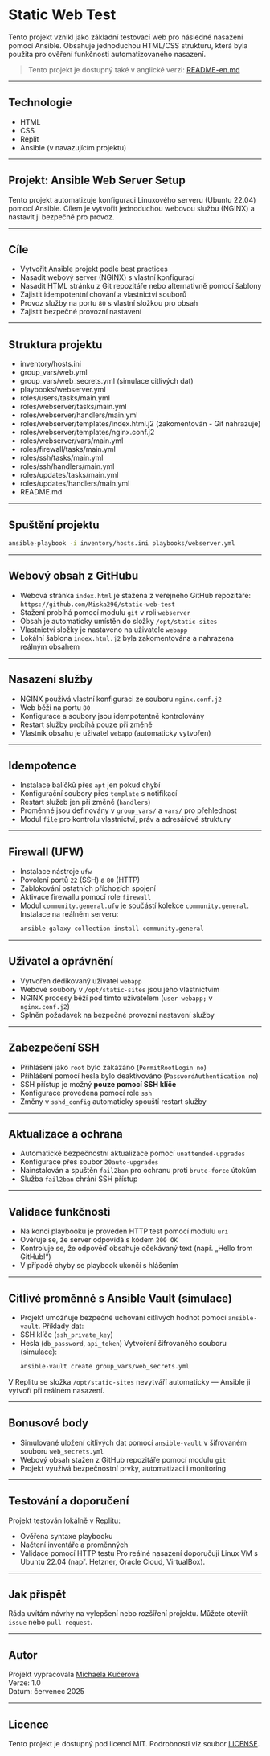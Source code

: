 # Static Web Test
Tento projekt vznikl jako základní testovací web pro následné nasazení pomocí Ansible. Obsahuje jednoduchou HTML/CSS strukturu, která byla použita pro ověření funkčnosti automatizovaného nasazení.
> Tento projekt je dostupný také v anglické verzi: [README-en.md](README-en.md)

---
## Technologie
- HTML
- CSS
- Replit
- Ansible (v navazujícím projektu)

---
## Projekt: Ansible Web Server Setup
Tento projekt automatizuje konfiguraci Linuxového serveru (Ubuntu 22.04) pomocí Ansible. Cílem je vytvořit jednoduchou webovou službu (NGINX) a nastavit ji bezpečně pro provoz.

---
## Cíle
- Vytvořit Ansible projekt podle best practices
- Nasadit webový server (NGINX) s vlastní konfigurací
- Nasadit HTML stránku z Git repozitáře nebo alternativně pomocí šablony
- Zajistit idempotentní chování a vlastnictví souborů
- Provoz služby na portu `80` s vlastní složkou pro obsah
- Zajistit bezpečné provozní nastavení

---
## Struktura projektu
- inventory/hosts.ini 
- group_vars/web.yml
- group_vars/web_secrets.yml (simulace citlivých dat)
- playbooks/webserver.yml
- roles/users/tasks/main.yml
- roles/webserver/tasks/main.yml
- roles/webserver/handlers/main.yml
- roles/webserver/templates/index.html.j2 (zakomentován - Git nahrazuje)
- roles/webserver/templates/nginx.conf.j2
- roles/webserver/vars/main.yml
- roles/firewall/tasks/main.yml
- roles/ssh/tasks/main.yml
- roles/ssh/handlers/main.yml
- roles/updates/tasks/main.yml
- roles/updates/handlers/main.yml
- README.md

---
## Spuštění projektu
```bash
ansible-playbook -i inventory/hosts.ini playbooks/webserver.yml
```

---
## Webový obsah z GitHubu
- Webová stránka `index.html` je stažena z veřejného GitHub repozitáře: `https://github.com/Miska296/static-web-test`
- Stažení probíhá pomocí modulu `git` v roli `webserver`
- Obsah je automaticky umístěn do složky `/opt/static-sites`
- Vlastnictví složky je nastaveno na uživatele `webapp`
- Lokální šablona `index.html.j2` byla zakomentována a nahrazena reálným obsahem

---
## Nasazení služby
- NGINX používá vlastní konfiguraci ze souboru `nginx.conf.j2`
- Web běží na portu `80`
- Konfigurace a soubory jsou idempotentně kontrolovány
- Restart služby probíhá pouze při změně
- Vlastník obsahu je uživatel `webapp` (automaticky vytvořen)

---
## Idempotence
- Instalace balíčků přes `apt` jen pokud chybí
- Konfigurační soubory přes `template` s notifikací
- Restart služeb jen při změně (`handlers`)
- Proměnné jsou definovány v `group_vars/` a `vars/` pro přehlednost
- Modul `file` pro kontrolu vlastnictví, práv a adresářové struktury

---
## Firewall (UFW)
- Instalace nástroje `ufw`
- Povolení portů `22` (SSH) a `80` (HTTP)
- Zablokování ostatních příchozích spojení
- Aktivace firewallu pomocí role `firewall`
- Modul `community.general.ufw` je součástí kolekce `community.general`. Instalace na reálném serveru:
  ```bash
  ansible-galaxy collection install community.general
  ```

---
## Uživatel a oprávnění
- Vytvořen dedikovaný uživatel `webapp`
- Webové soubory v `/opt/static-sites` jsou jeho vlastnictvím
- NGINX procesy běží pod tímto uživatelem (`user webapp;` v `nginx.conf.j2`)
- Splněn požadavek na bezpečné provozní nastavení služby

---
## Zabezpečení SSH
- Přihlášení jako `root` bylo zakázáno (`PermitRootLogin no`)
- Přihlášení pomocí hesla bylo deaktivováno (`PasswordAuthentication no`)
- SSH přístup je možný **pouze pomocí SSH klíče**
- Konfigurace provedena pomocí role `ssh`
- Změny v `sshd_config` automaticky spouští restart služby

---
## Aktualizace a ochrana
- Automatické bezpečnostní aktualizace pomocí `unattended-upgrades`
- Konfigurace přes soubor `20auto-upgrades`
- Nainstalován a spuštěn `fail2ban` pro ochranu proti `brute-force` útokům
- Služba `fail2ban` chrání SSH přístup

---
## Validace funkčnosti
- Na konci playbooku je proveden HTTP test pomocí modulu `uri`
- Ověřuje se, že server odpovídá s kódem `200 OK`
- Kontroluje se, že odpověď obsahuje očekávaný text (např. „Hello from GitHub!“)
- V případě chyby se playbook ukončí s hlášením

---
## Citlivé proměnné s Ansible Vault (simulace)
- Projekt umožňuje bezpečné uchování citlivých hodnot pomocí `ansible-vault`.
Příklady dat:
- SSH klíče (`ssh_private_key`)
- Hesla (`db_password`, `api_token`)
Vytvoření šifrovaného souboru (simulace):
  ```bash
  ansible-vault create group_vars/web_secrets.yml
  ```
V Replitu se složka `/opt/static-sites` nevytváří automaticky — Ansible ji vytvoří při reálném nasazení.

---
## Bonusové body
- Simulované uložení citlivých dat pomocí `ansible-vault` v šifrovaném souboru `web_secrets.yml`
- Webový obsah stažen z GitHub repozitáře pomocí modulu `git`
- Projekt využívá bezpečnostní prvky, automatizaci i monitoring

---
## Testování a doporučení
Projekt testován lokálně v Replitu:
- Ověřena syntaxe playbooku
- Načtení inventáře a proměnných
- Validace pomocí HTTP testu
Pro reálné nasazení doporučuji Linux VM s Ubuntu 22.04 (např. Hetzner, Oracle Cloud, VirtualBox).

---
## Jak přispět
Ráda uvítám návrhy na vylepšení nebo rozšíření projektu. Můžete otevřít `issue` nebo `pull request`.

---
## Autor
Projekt vypracovala [Michaela Kučerová](https://github.com/Miska296)  
Verze: 1.0  
Datum: červenec 2025

---
## Licence
Tento projekt je dostupný pod licencí MIT. Podrobnosti viz soubor [LICENSE](LICENSE).
